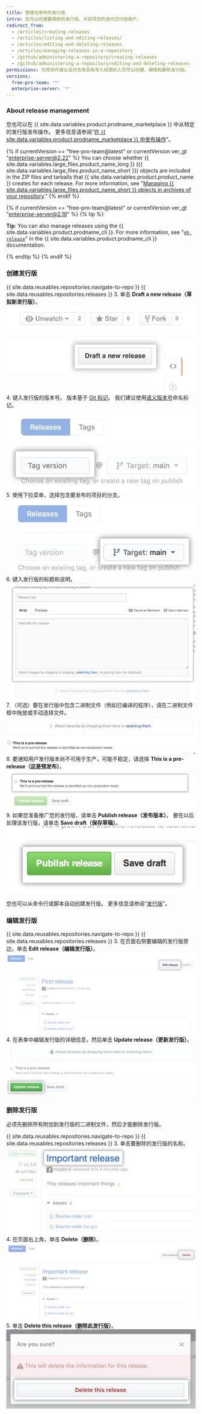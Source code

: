 ```yaml
---
title: 管理仓库中的发行版
intro: 您可以创建要捆绑的发行版，并将项目的迭代交付给用户。
redirect_from:
  - /articles/creating-releases
  - /articles/listing-and-editing-releases/
  - /articles/editing-and-deleting-releases
  - /articles/managing-releases-in-a-repository
  - /github/administering-a-repository/creating-releases
  - /github/administering-a-repository/editing-and-deleting-releases
permissions: 仓库协作者以及对仓库具有写入权限的人员可以创建、编辑和删除发行版。
versions:
  free-pro-team: '*'
  enterprise-server: '*'
---
```


### About release management

您也可以在 {{ site.data.variables.product.prodname_marketplace }} 中从特定的发行版发布操作。 更多信息请参阅“[在 {{ site.data.variables.product.prodname_marketplace }} 中发布操作](/actions/creating-actions/publishing-actions-in-github-marketplace)”。

{% if currentVersion == "free-pro-team@latest" or currentVersion ver_gt "enterprise-server@2.22" %}
You can choose whether {{ site.data.variables.large_files.product_name_long }} ({{ site.data.variables.large_files.product_name_short }}) objects are included in the ZIP files and tarballs that {{ site.data.variables.product.product_name }} creates for each release. For more information, see "[Managing {{ site.data.variables.large_files.product_name_short }} objects in archives of your repository](/github/administering-a-repository/managing-git-lfs-objects-in-archives-of-your-repository)."
{% endif %}

{% if currentVersion == "free-pro-team@latest" or currentVersion ver_gt "enterprise-server@2.19" %}
{% tip %}

**Tip**: You can also manage releases using the {{ site.data.variables.product.prodname_cli }}. For more information, see "[`gh release`](https://cli.github.com/manual/gh_release)" in the {{ site.data.variables.product.prodname_cli }} documentation.

{% endtip %}
{% endif %}

### 创建发行版

{{ site.data.reusables.repositories.navigate-to-repo }}
{{ site.data.reusables.repositories.releases }}
3. 单击 **Draft a new release（草拟新发行版）**。 ![发行版草稿按钮](/assets/images/help/releases/draft_release_button.png)
4. 键入发行版的版本号。 版本基于 [Git 标记](https://git-scm.com/book/en/Git-Basics-Tagging)。 我们建议使用[语义版本号](http://semver.org/)命名标记。 ![发行版标记版本](/assets/images/help/releases/releases-tag-version.png)
5. 使用下拉菜单，选择包含要发布的项目的分支。 ![发行版标记分支](/assets/images/help/releases/releases-tag-branch.png)
6. 键入发行版的标题和说明。 ![发行版说明](/assets/images/help/releases/releases_description.png)
7. （可选）要在发行版中包含二进制文件（例如已编译的程序），请在二进制文件框中拖放或手动选择文件。 ![通过发行版提供 DMG](/assets/images/help/releases/releases_adding_binary.gif)
8. 要通知用户发行版本尚不可用于生产，可能不稳定，请选择 **This is a pre-release（这是预发布）**。 ![将版本标记为预发行版的复选框](/assets/images/help/releases/prerelease_checkbox.png)
9. 如果您准备推广您的发行版，请单击 **Publish release（发布版本）**。 要在以后处理该发行版，请单击 **Save draft（保存草稿）**。 ![发布版本和草拟发行版按钮](/assets/images/help/releases/release_buttons.png)

您也可以从命令行或脚本自动创建发行版。 更多信息请参阅“[发行版](/v3/repos/releases/#create-a-release)”。

### 编辑发行版

{{ site.data.reusables.repositories.navigate-to-repo }}
{{ site.data.reusables.repositories.releases }}
3. 在页面右侧要编辑的发行版旁边，单击 **Edit release（编辑发行版）**。 ![编辑发行版](/assets/images/help/releases/edit-release.png)
4. 在表单中编辑发行版的详细信息，然后单击 **Update release（更新发行版）**。 ![更新发行版](/assets/images/help/releases/update-release.png)

### 删除发行版

必须先删除所有附加到发行版的二进制文件，然后才能删除发行版。

{{ site.data.reusables.repositories.navigate-to-repo }}
{{ site.data.reusables.repositories.releases }}
3. 单击要删除的发行版的名称。 ![用于查看发行版的链接](/assets/images/help/releases/release-name-link.png)
4. 在页面右上角，单击 **Delete（删除）**。 ![删除发行版按钮](/assets/images/help/releases/delete-release.png)
5. 单击 **Delete this release（删除此发行版）**。 ![确认删除发行版](/assets/images/help/releases/confirm-delete-release.png)
